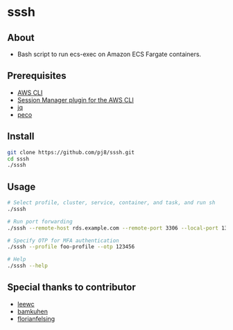 # sssh
## About
- Bash script to run ecs-exec on Amazon ECS Fargate containers.

## Prerequisites
- [AWS CLI](https://docs.aws.amazon.com/cli/latest/userguide/getting-started-install.html)
- [Session Manager plugin for the AWS CLI](https://docs.aws.amazon.com/systems-manager/latest/userguide/session-manager-working-with-install-plugin.html)
- [jq](https://stedolan.github.io/jq/download/)
- [peco](https://github.com/peco/peco#installation)

## Install
```bash
git clone https://github.com/pj8/sssh.git
cd sssh
./sssh
```

## Usage
```bash
# Select profile, cluster, service, container, and task, and run sh
./sssh

# Run port forwarding
./sssh --remote-host rds.example.com --remote-port 3306 --local-port 13306

# Specify OTP for MFA authentication
./sssh --profile foo-profile --otp 123456

# Help
./sssh --help
```

## Special thanks to contributor
- [leewc](https://github.com/leewc)
- [bamkuhen](https://github.com/bamkuhen)
- [florianfelsing](https://github.com/florianfelsing)
